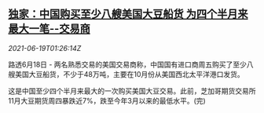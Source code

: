 <!--1624066262000-->
[独家：中国购买至少八艘美国大豆船货 为四个半月来最大一笔--交易商](https://cn.reuters.com/article/china-us-soybean-0619-idCNKCS2DV01O)
------

<div><i>2021-06-19T01:26:14Z</i></div><p>路透6月18日 - 两名熟悉交易的美国交易商称，中国国有进口商周五购买了至少八艘美国大豆船货，不少于48万吨，主要在10月份从美国西北太平洋港口发货。</p><p>这是中国至少四个半月来最大的一次购买美国大豆交易。此前，芝加哥期货交易所11月大豆期货周四暴跌近7%，跌至今年3月以来的最低水平。(完)</p>
